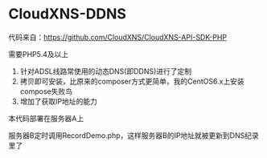 # CloudXNS-DDNS

代码来自：https://github.com/CloudXNS/CloudXNS-API-SDK-PHP

需要PHP5.4及以上

1. 针对ADSL线路常使用的动态DNS(即DDNS)进行了定制
2. 拷贝即可安装，比原来的composer方式更简单，我的CentOS6.x上安装compose失败鸟
3. 增加了获取IP地址的能力

本代码部署在服务器A上

服务器B定时调用RecordDemo.php，这样服务器B的IP地址就被更新到DNS纪录里了
